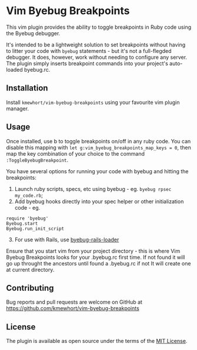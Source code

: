 # Vim Byebug Breakpoints

This vim plugin provides the ability to toggle breakpoints in Ruby code using the Byebug debugger.

It's intended to be a lightweight solution to set breakpoints without having to litter your code with `byebug` statements - but it's not a full-flegded debugger.  It does, however, work without needing to configure any server.  The plugin simply inserts breakpoint commands into your project's auto-loaded byebug.rc.

## Installation

Install `kmewhort/vim-byebug-breakpoints` using your favourite vim plugin manager.

## Usage

Once installed, use <Leader>b to toggle breakpoints on/off in any ruby code. You can disable this mapping with `let g:vim_byebug_breakpoints_map_keys = 0`, then map the key combination of your choice to the command `:ToggleByebugBreakpoint`.

You have several options for running your code with byebug and hitting the breakpoints:
 1. Launch ruby scripts, specs, etc using byebug - eg. `byebug rpsec my_code.rb`;
 2. Add byebug hooks directly into your spec helper or other initialization code - eg.
```
require 'byebug'
Byebug.start
Byebug.run_init_script
```
3. For use with Rails, use [byebug-rails-loader](https://github.com/kmewhort/byebug-rails-loader)

Ensure that you start vim from your project directory - this is where Vim Byebug Breakpoints looks for your .byebug.rc first time. If not found it will  go up throught the ancestors until found a .byebug.rc if not It will create one at current directory.

## Contributing

Bug reports and pull requests are welcome on GitHub at https://github.com/kmewhort/vim-byebug-breakpoints


## License

The plugin is available as open source under the terms of the [MIT License](http://opensource.org/licenses/MIT). 

